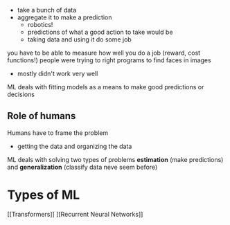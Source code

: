 - take a bunch of data
- aggregate it to make a prediction
	- robotics!
	- predictions of what a good action to take would be
	- taking data and using it do some job

you have to be able to measure how well you do a job (reward, cost functions!)
people were trying to right programs to find faces in images
- mostly didn't work very well

ML deals with fitting models as a means to make good predictions or decisions

## Role of humans
Humans have to frame the problem
- getting the data and organizing the data

ML deals with solving two types of problems
**estimation** (make predictions) and **generalization** (classify data neve seem before)


# Types of ML
[[Transformers]]
[[Recurrent Neural Networks]]
